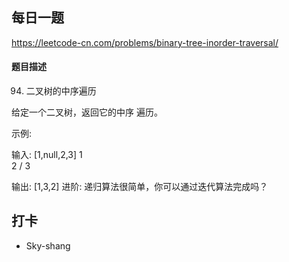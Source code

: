 ## 每日一题
https://leetcode-cn.com/problems/binary-tree-inorder-traversal/

#### 题目描述

94. 二叉树的中序遍历

给定一个二叉树，返回它的中序 遍历。

示例:

输入: [1,null,2,3]
   1
    \
     2
    /
   3

输出: [1,3,2]
进阶: 递归算法很简单，你可以通过迭代算法完成吗？

## 打卡

- Sky-shang
